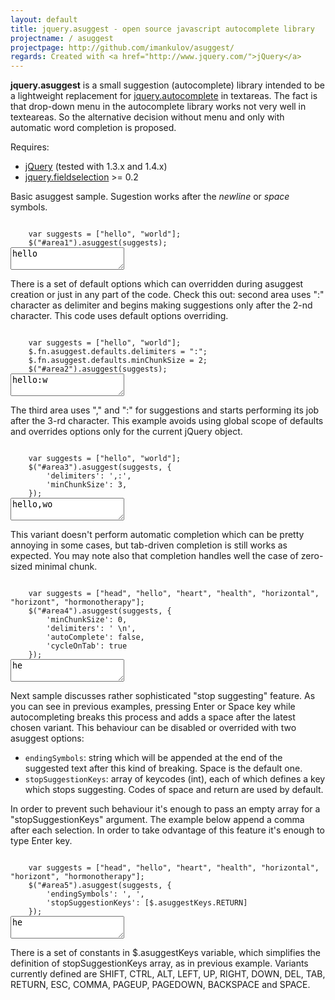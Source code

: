 ```yaml
---
layout: default
title: jquery.asuggest - open source javascript autocomplete library
projectname: / asuggest
projectpage: http://github.com/imankulov/asuggest/
regards: Created with <a href="http://www.jquery.com/">jQuery</a>
---
```



<script type="text/javascript">
    $(document).ready(function(){
        $(".jscode").each(function(){
            eval($(this).text());
        });
    });
</script>


**jquery.asuggest** is a small suggestion (autocomplete) library intended to be
a lightweight replacement for [jquery.autocomplete][autocomplete] in textareas.
The fact is that drop-down menu in the autocomplete library works not very well
in texteareas. So the alternative decision without menu and only with automatic
word completion is proposed.

Requires:
 - [jQuery][jquery] (tested with 1.3.x and 1.4.x)
 - [jquery.fieldselection][fieldselection] >= 0.2

Basic asuggest sample. Sugestion works after the *newline* or *space* symbols.

<code class="jscode">
    var suggests = ["hello", "world"];
    $("#area1").asuggest(suggests);
</code>

<textarea id="area1">hello</textarea>

There is a set of default options which can overridden during asuggest creation
or just in any part of the code. Check this out: second area uses ":" character
as delimiter and begins making suggestions only after the 2-nd character. This
code uses default options overriding.


<code class="jscode">
    var suggests = ["hello", "world"];
    $.fn.asuggest.defaults.delimiters = ":";
    $.fn.asuggest.defaults.minChunkSize = 2;
    $("#area2").asuggest(suggests);
</code>


<textarea id="area2">hello:w</textarea>

The third area uses "," and ":" for suggestions and starts performing its job
after the 3-rd character. This example avoids using global scope of defaults
and overrides options only for the current jQuery object.

<code class="jscode">
    var suggests = ["hello", "world"];
    $("#area3").asuggest(suggests, {
        'delimiters': ',:',
        'minChunkSize': 3,
    });
</code>

<textarea id="area3">hello,wo</textarea>

<p>This variant doesn't perform automatic completion which can be pretty
annoying in some cases, but tab-driven completion is still works as expected.
You may note also that completion handles well the case of zero-sized minimal
chunk.</p>

<code class='jscode'>
    var suggests = ["head", "hello", "heart", "health", "horizontal", "horizont", "hormonotherapy"];
    $("#area4").asuggest(suggests, {
        'minChunkSize': 0,
        'delimiters': ' \n',
        'autoComplete': false,
        'cycleOnTab': true
    });
</code>
<textarea id='area4'>he</textarea>

Next sample discusses rather sophisticated "stop suggesting" feature. As you can
see in previous examples, pressing Enter or Space key while autocompleting
breaks this process and adds a space after the latest chosen variant. This
behaviour can be disabled or overrided with two asuggest options:

- `endingSymbols`: string which will be appended at the end of the suggested
  text after this kind of breaking. Space is the default one.
- `stopSuggestionKeys`: array of keycodes (int), each of which defines a key
  which stops suggesting. Codes of space and return are used by default.

In order to prevent such behaviour it's enough to pass an empty array for a
"stopSuggestionKeys" argument. The example below append a comma after each
selection. In order to take odvantage of this feature it's enough to type Enter
key.

<code class='jscode'>
    var suggests = ["head", "hello", "heart", "health", "horizontal", "horizont", "hormonotherapy"];
    $("#area5").asuggest(suggests, {
        'endingSymbols': ', ',
        'stopSuggestionKeys': [$.asuggestKeys.RETURN]
    });
</code>
<textarea id='area5'>he</textarea>

There is a set of constants in $.asuggestKeys variable, which simplifies the
definition of stopSuggestionKeys array, as in previous example. Variants
currently defined are SHIFT, CTRL, ALT, LEFT, UP, RIGHT, DOWN, DEL, TAB,
RETURN, ESC, COMMA, PAGEUP, PAGEDOWN, BACKSPACE and SPACE.

[autocomplete]: http://bassistance.de/jquery-plugins/jquery-plugin-autocomplete/ "jQuery Autocomplete"
[fieldselection]: http://labs.0xab.cd/jquery/fieldselection/0.2.3-test/ "jQuery fieldsepection"
[jquery]: http://www.jquery.com/ "jQuery"
